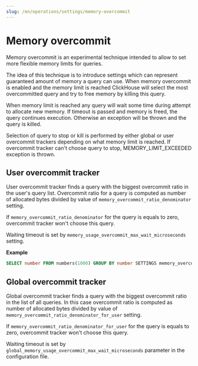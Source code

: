 ```yaml
---
slug: /en/operations/settings/memory-overcommit
---
```

# Memory overcommit

Memory overcommit is an experimental technique intended to allow to set more flexible memory limits for queries.

The idea of this technique is to introduce settings which can represent guaranteed amount of memory a query can use.
When memory overcommit is enabled and the memory limit is reached ClickHouse will select the most overcommitted query and try to free memory by killing this query.

When memory limit is reached any query will wait some time during attempt to allocate new memory.
If timeout is passed and memory is freed, the query continues execution.
Otherwise an exception will be thrown and the query is killed.

Selection of query to stop or kill is performed by either global or user overcommit trackers depending on what memory limit is reached.
If overcommit tracker can't choose query to stop, MEMORY_LIMIT_EXCEEDED exception is thrown.

## User overcommit tracker

User overcommit tracker finds a query with the biggest overcommit ratio in the user's query list.
Overcommit ratio for a query is computed as number of allocated bytes divided by value of `memory_overcommit_ratio_denominator` setting.

If `memory_overcommit_ratio_denominator` for the query is equals to zero, overcommit tracker won't choose this query.

Waiting timeout is set by `memory_usage_overcommit_max_wait_microseconds` setting.

**Example**

```sql
SELECT number FROM numbers(1000) GROUP BY number SETTINGS memory_overcommit_ratio_denominator=4000, memory_usage_overcommit_max_wait_microseconds=500
```

## Global overcommit tracker

Global overcommit tracker finds a query with the biggest overcommit ratio in the list of all queries.
In this case overcommit ratio is computed as number of allocated bytes divided by value of `memory_overcommit_ratio_denominator_for_user` setting.

If `memory_overcommit_ratio_denominator_for_user` for the query is equals to zero, overcommit tracker won't choose this query.

Waiting timeout is set by `global_memory_usage_overcommit_max_wait_microseconds` parameter in the configuration file.
